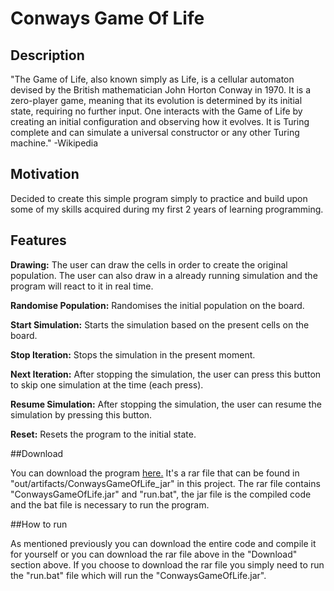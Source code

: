 # Conways Game Of Life

## Description

"The Game of Life, also known simply as Life, is a cellular automaton devised by the British mathematician John Horton Conway in 1970. It is a zero-player game, meaning that its evolution is determined by its initial state, requiring no further input. One interacts with the Game of Life by creating an initial configuration and observing how it evolves. It is Turing complete and can simulate a universal constructor or any other Turing machine." -Wikipedia


## Motivation

Decided to create this simple program simply to practice and build upon some of my skills acquired during my first 2 years of learning programming.


## Features

**Drawing:** The user can draw the cells in order to create the original population. The user can also draw in a already running simulation and the program will react to it in real time.

**Randomise Population:** Randomises the initial population on the board.

**Start Simulation:** Starts the simulation based on the present cells on the board.

**Stop Iteration:** Stops the simulation in the present moment.

**Next Iteration:** After stopping the simulation, the user can press this button to skip one simulation at the time (each press).

**Resume Simulation:** After stopping the simulation, the user can resume the simulation by pressing this button.

**Reset:** Resets the program to the initial state. 


##Download

You can download the program [here.](https://github.com/hugo-fsd/ConwaysGameOfLife/raw/main/out/artifacts/ConwaysGameOfLife_jar/ConwaysGameOfLife_jar.rar) It's a rar file that can be found in  "out/artifacts/ConwaysGameOfLife_jar" in this project. The rar file contains "ConwaysGameOfLife.jar" and "run.bat", the jar file is the compiled code and the bat file is necessary to run the program.

##How to run

As mentioned previously you can download the entire code and compile it for yourself or you can download the rar file above in the "Download" section above. If you choose to download the rar file you simply need to run the "run.bat" file which will run the "ConwaysGameOfLife.jar".
